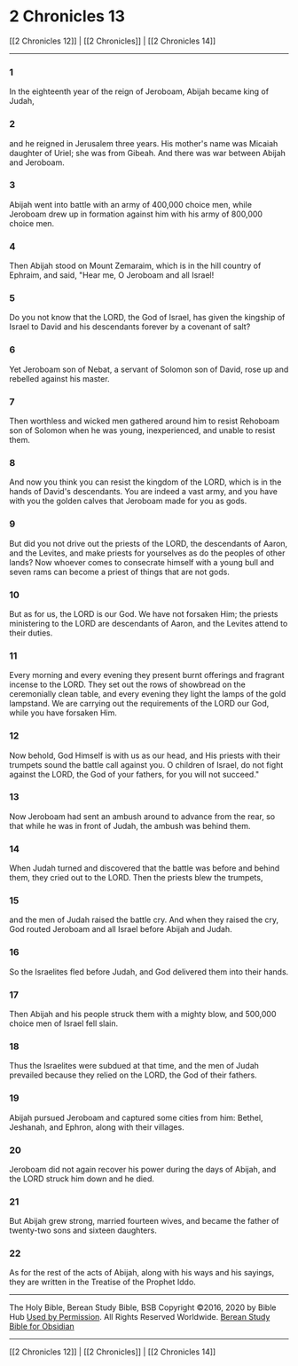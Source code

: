 # 2 Chronicles 13

[[2 Chronicles 12]] | [[2 Chronicles]] | [[2 Chronicles 14]]

---

### 1
In the eighteenth year of the reign of Jeroboam, Abijah became king of Judah,

### 2
and he reigned in Jerusalem three years. His mother's name was Micaiah daughter of Uriel; she was from Gibeah. And there was war between Abijah and Jeroboam.

### 3
Abijah went into battle with an army of 400,000 choice men, while Jeroboam drew up in formation against him with his army of 800,000 choice men.

### 4
Then Abijah stood on Mount Zemaraim, which is in the hill country of Ephraim, and said, "Hear me, O Jeroboam and all Israel!

### 5
Do you not know that the LORD, the God of Israel, has given the kingship of Israel to David and his descendants forever by a covenant of salt?

### 6
Yet Jeroboam son of Nebat, a servant of Solomon son of David, rose up and rebelled against his master.

### 7
Then worthless and wicked men gathered around him to resist Rehoboam son of Solomon when he was young, inexperienced, and unable to resist them.

### 8
And now you think you can resist the kingdom of the LORD, which is in the hands of David's descendants. You are indeed a vast army, and you have with you the golden calves that Jeroboam made for you as gods.

### 9
But did you not drive out the priests of the LORD, the descendants of Aaron, and the Levites, and make priests for yourselves as do the peoples of other lands? Now whoever comes to consecrate himself with a young bull and seven rams can become a priest of things that are not gods.

### 10
But as for us, the LORD is our God. We have not forsaken Him; the priests ministering to the LORD are descendants of Aaron, and the Levites attend to their duties.

### 11
Every morning and every evening they present burnt offerings and fragrant incense to the LORD. They set out the rows of showbread on the ceremonially clean table, and every evening they light the lamps of the gold lampstand. We are carrying out the requirements of the LORD our God, while you have forsaken Him.

### 12
Now behold, God Himself is with us as our head, and His priests with their trumpets sound the battle call against you. O children of Israel, do not fight against the LORD, the God of your fathers, for you will not succeed."

### 13
Now Jeroboam had sent an ambush around to advance from the rear, so that while he was in front of Judah, the ambush was behind them.

### 14
When Judah turned and discovered that the battle was before and behind them, they cried out to the LORD. Then the priests blew the trumpets,

### 15
and the men of Judah raised the battle cry. And when they raised the cry, God routed Jeroboam and all Israel before Abijah and Judah.

### 16
So the Israelites fled before Judah, and God delivered them into their hands.

### 17
Then Abijah and his people struck them with a mighty blow, and 500,000 choice men of Israel fell slain.

### 18
Thus the Israelites were subdued at that time, and the men of Judah prevailed because they relied on the LORD, the God of their fathers.

### 19
Abijah pursued Jeroboam and captured some cities from him: Bethel, Jeshanah, and Ephron, along with their villages.

### 20
Jeroboam did not again recover his power during the days of Abijah, and the LORD struck him down and he died.

### 21
But Abijah grew strong, married fourteen wives, and became the father of twenty-two sons and sixteen daughters.

### 22
As for the rest of the acts of Abijah, along with his ways and his sayings, they are written in the Treatise of the Prophet Iddo.

---

The Holy Bible, Berean Study Bible, BSB
Copyright ©2016, 2020 by Bible Hub
[Used by Permission](https://berean.bible/terms.htm). All Rights Reserved Worldwide.
[Berean Study Bible for Obsidian](https://github.com/gapmiss/berean-study-bible-for-obsidian)

---

[[2 Chronicles 12]] | [[2 Chronicles]] | [[2 Chronicles 14]]

